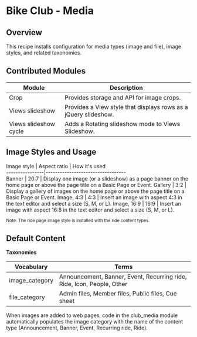 # Bike Club - Media

## Overview

This recipe installs configuration for media types (image and file), image styles, and related taxonomies.
 
## Contributed Modules

Module 	| Description
-------	|------------
Crop	| Provides storage and API for image crops.
Views slideshow | Provides a View style that displays rows as a jQuery slideshow.
Views slideshow cycle | Adds a Rotating slideshow mode to Views Slideshow.

## Image Styles and Usage

Image style 	| Aspect ratio | How it's used  
----------------|----------------------------------  
Banner			| 20:7	| Display one image (or a slideshow) as a page banner on the home page or above the page title on a Basic Page or Event.
Gallery			| 3:2 	| Display a gallery of images on the home page or above the page title on a Basic Page or Event.
Image, 4:3		| 4:3 	| Insert an image with aspect 4:3 in the text editor and select a size (S, M, or L).
Image, 16:9		| 16:9	| Insert an image with aspect 16:8 in the text editor and select a size (S, M, or L).

<small>Note: The ride page image style is installed with the ride content types.</small>

## Default Content

**Taxonomies**

Vocabulary	| Terms
------------|----------------------------------  
image_category | Announcement, Banner, Event, Recurring ride, Ride, Icon, People, Other
file_category  | Admin files, Member files, Public files, Cue sheet


When images are added to web pages, code in the club_media module automatically populates the image category with the name of the content type (Announcement, Banner, Event, Recurring ride, Ride).




